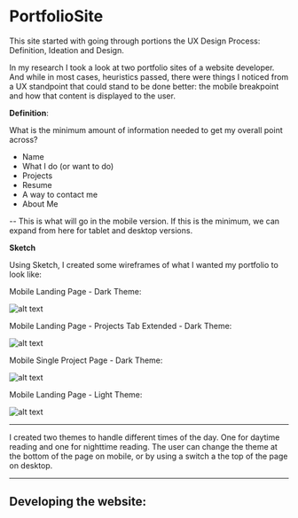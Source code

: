 # PortfolioSite

This site started with going through portions the UX Design Process:  Definition, Ideation and Design. 

In my research I took a look at two portfolio sites of a website developer. And while in most cases, heuristics passed, there were things I noticed from a UX standpoint that could stand to be done better:  the mobile breakpoint and how that content is displayed to the user. 

__Definition__:

What is the minimum amount of information needed to get my overall point across? 

* Name
* What I do (or want to do)
* Projects
* Resume
* A way to contact me
* About Me

-- This is what will go in the mobile version. If this is the minimum, we can expand from here for tablet and desktop versions. 

__Sketch__

Using Sketch, I created some wireframes of what I wanted my portfolio to look like:

Mobile Landing Page - Dark Theme:


![alt text](./mobile-dark-landing.png)




Mobile Landing Page - Projects Tab Extended - Dark Theme:

![alt text](./mobile-projects-dark.png)


Mobile Single Project Page - Dark Theme:

![alt text](./mobile-single-project-dark.png)

Mobile Landing Page - Light Theme:

![alt text](./mobile-light-landing.png)


--------

I created two themes to handle different times of the day. One for daytime reading and one for nighttime reading. The user can change the theme at the bottom of the page on mobile, or by using a switch a the top of the page on desktop. 

------

## Developing the website:


